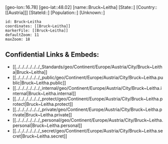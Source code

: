 ﻿---
location: [48.02,16.78]
mapzoom: [7,12] 
mapmarker: city 
type: City
tags:
- geo/City


SpocWebEntityId: 29370
isDeleted: false
confidential: public

---
[geo-lon::16.78]
[geo-lat::48.02]
[name::Bruck~Leitha]
[State::]
[Country::[[Austria]]]
[StateId::]
[Population::]
[Unknown::]


```leaflet
id: Bruck~Leitha
coordinates: [[Bruck~Leitha]]
markerFile: [[Bruck~Leitha]]
defaultZoom: 11 
maxZoom: 18
```


## Confidential Links & Embeds: 
- [[../../../../../../_Standards/geo/Continent/Europe/Austria/City/Bruck~Leitha|Bruck~Leitha]] 
- [[../../../../../../_public/geo/Continent/Europe/Austria/City/Bruck~Leitha.public|Bruck~Leitha.public]] 
- [[../../../../../../_internal/geo/Continent/Europe/Austria/City/Bruck~Leitha.internal|Bruck~Leitha.internal]] 
- [[../../../../../../_protect/geo/Continent/Europe/Austria/City/Bruck~Leitha.protect|Bruck~Leitha.protect]] 
- [[../../../../../../_private/geo/Continent/Europe/Austria/City/Bruck~Leitha.private|Bruck~Leitha.private]] 
- [[../../../../../../_personal/geo/Continent/Europe/Austria/City/Bruck~Leitha.personal|Bruck~Leitha.personal]] 
- [[../../../../../../_secret/geo/Continent/Europe/Austria/City/Bruck~Leitha.secret|Bruck~Leitha.secret]] 
